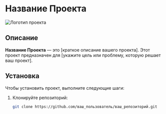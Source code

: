 # Название Проекта

![Логотип проекта](https://example.com/logo.png) <!-- Замените на ссылку на ваш логотип -->

## Описание

**Название Проекта** — это [краткое описание вашего проекта]. Этот проект предназначен для [укажите цель или проблему, которую решает ваш проект].

## Установка

Чтобы установить проект, выполните следующие шаги:

1. Клонируйте репозиторий:
   ```bash
   git clone https://github.com/ваш_пользователь/ваш_репозиторий.git
